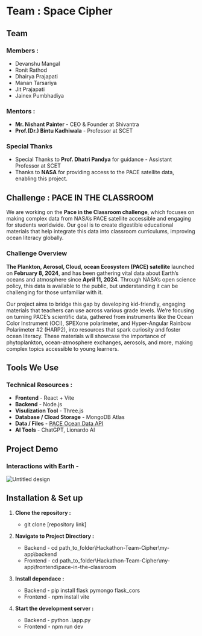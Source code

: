 # Team : Space Cipher

## Team

### Members :

- Devanshu Mangal
- Ronit Rathod
- Dhairya Prajapati
- Manan Tarsariya
- Jit Prajapati
- Jainex Pumbhadiya

### Mentors :

- **Mr. Nishant Painter** - CEO & Founder at Shivantra
- **Prof.(Dr.) Bintu Kadhiwala** - Professor at SCET

### Special Thanks

- Special Thanks to **Prof. Dhatri Pandya** for guidance - Assistant Professor at SCET
- Thanks to **NASA** for providing access to the PACE satellite data, enabling this project.

## Challenge : PACE IN THE CLASSROOM

We are working on the **Pace in the Classroom challenge**, which focuses on making complex data from NASA’s PACE satellite accessible and engaging for students worldwide. Our goal is to create digestible educational materials that help integrate this data into classroom curriculums, improving ocean literacy globally.

### Challenge Overview
**The Plankton, Aerosol, Cloud, ocean Ecosystem (PACE) satellite** launched on **February 8, 2024**, and has been gathering vital data about Earth’s oceans and atmosphere since **April 11, 2024**. Through NASA’s open science policy, this data is available to the public, but understanding it can be challenging for those unfamiliar with it.

Our project aims to bridge this gap by developing kid-friendly, engaging materials that teachers can use across various grade levels. We’re focusing on turning PACE’s scientific data, gathered from instruments like the Ocean Color Instrument (OCI), SPEXone polarimeter, and Hyper-Angular Rainbow Polarimeter #2 (HARP2), into resources that spark curiosity and foster ocean literacy. These materials will showcase the importance of phytoplankton, ocean-atmosphere exchanges, aerosols, and more, making complex topics accessible to young learners.

## Tools We Use

### Technical Resources :

- **Frontend** - React + Vite
- **Backend** - Node.js
- **Visulization Tool** - Three.js
- **Database / Cload Storage** - MongoDB Atlas
- **Data / Files** - [PACE Ocean Data API](#https://oceandata.sci.gsfc.nasa.gov/api/file_search/)
- **AI Tools** - ChatGPT, Lionardo AI

## Project Demo

### Interactions with Earth -
  ![Untitled design](https://github.com/user-attachments/assets/fb4b63e1-a174-44f6-b481-17ecec4a8e21)

## Installation & Set up

1. **Clone the repository :**
   - git clone [repository link]

2. **Navigate to Project Directiory :**
   - Backend - cd path_to_folder\Hackathon-Team-Cipher\my-app\backend
   - Frontend - cd path_to_folder\Hackathon-Team-Cipher\my-app\frontend\pace-in-the-classroom

3. **Install dependace :**
   - Backend - pip install flask pymongo flask_cors
   - Frontend - npm install vite
     
4. **Start the development server :**
   - Backend - python .\app.py
   - Frontend - npm run dev
